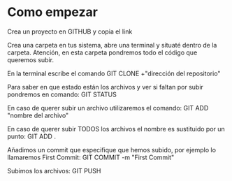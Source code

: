 # Como empezar

Crea un proyecto en GITHUB y copia el link

Crea una carpeta en tus sistema, abre una terminal y situaté dentro de la carpeta. Atención, en esta carpeta pondremos todo el código que queremos subir.

En la terminal escribe el comando GIT CLONE +"dirección del repositorio"

Para saber en que estado están los archivos y ver si faltan por subir pondremos en comando:
GIT STATUS

En caso de querer subir un archivo utilizaremos el comando:
GIT ADD "nombre del archivo"

En caso de querer subir TODOS los archivos el nombre es sustituido por un punto:
GIT ADD .

Añadimos un commit que especifique que hemos subido, por ejemplo lo llamaremos First Commit:
GIT COMMIT -m "First Commit"

Subimos los archivos:
GIT PUSH
